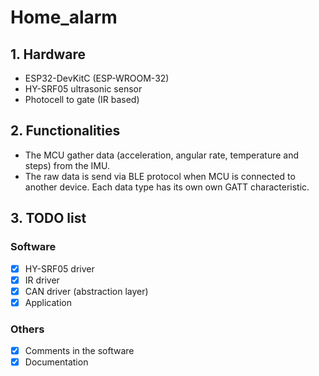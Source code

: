# Home_alarm

## 1. Hardware
- ESP32-DevKitC (ESP-WROOM-32)
- HY-SRF05 ultrasonic sensor
- Photocell to gate (IR based)

## 2. Functionalities
- The MCU gather data (acceleration, angular rate, temperature and steps) from the IMU.
- The raw data is send via BLE protocol when MCU is connected to another device. Each data type has its own own GATT characteristic.

## 3. TODO list
### Software
- [x] HY-SRF05 driver
- [x] IR driver
- [x] CAN driver (abstraction layer)
- [x] Application
### Others
- [x] Comments in the software
- [x] Documentation
